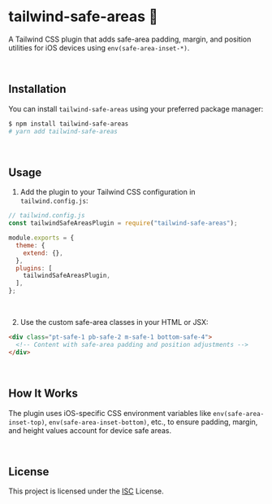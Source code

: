 # tailwind-safe-areas 🎯
A Tailwind CSS plugin that adds safe-area padding, margin, and position utilities for iOS devices using `env(safe-area-inset-*)`.

<br />

## Installation
You can install `tailwind-safe-areas` using your preferred package manager:

```sh
$ npm install tailwind-safe-areas
# yarn add tailwind-safe-areas
```

<br />

## Usage
1. Add the plugin to your Tailwind CSS configuration in `tailwind.config.js`:

```JavaScript
// tailwind.config.js
const tailwindSafeAreasPlugin = require("tailwind-safe-areas");

module.exports = {
  theme: {
    extend: {},
  },
  plugins: [
    tailwindSafeAreasPlugin,
  ],
};
```

<br />

2. Use the custom safe-area classes in your HTML or JSX:

```HTML
<div class="pt-safe-1 pb-safe-2 m-safe-1 bottom-safe-4">
  <!-- Content with safe-area padding and position adjustments -->
</div>
```

<br />

## How It Works
The plugin uses iOS-specific CSS environment variables like `env(safe-area-inset-top)`, `env(safe-area-inset-bottom)`, etc., to ensure padding, margin, and height values account for device safe areas.

<br />

## License
This project is licensed under the [ISC](https://github.com/sttatusx/vue-share-modal/blob/master/LICENSE) License.
